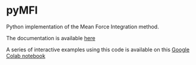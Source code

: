 # pyMFI
Python implementation of the Mean Force Integration method. 

The documentation is available [here](https://mme-ucl.github.io/MFI/)

A series of interactive examples using this code is available on this [Google Colab notebook](https://colab.research.google.com/drive/1QkOvPj7cXj3gSz8kpMqPpaO27EGrRIG5?usp=sharing)
